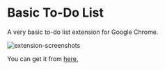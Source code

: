 <h1>Basic To-Do List</h1>

A very basic to-do list extension for Google Chrome.

<img src="https://media.giphy.com/media/26gJyDfS5kLecJmX6/giphy.gif" alt="extension-screenshots" />

You can get it from <a href="https://chrome.google.com/webstore/detail/basic-to-do-list/fgkmaedaobllmdjloggjhgkgndimmahi">here.</a>
